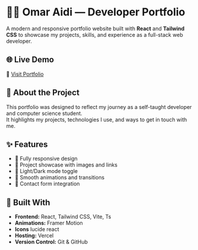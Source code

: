 # 🧑‍💻 Omar Aidi — Developer Portfolio

A modern and responsive portfolio website built with **React** and **Tailwind CSS** to showcase my projects, skills, and experience as a full-stack web developer.

## 🌐 Live Demo
🔗 [Visit Portfolio](https://omaraidi.vercel.app)

## 🧐 About the Project
This portfolio was designed to reflect my journey as a self-taught developer and computer science student.  
It highlights my projects, technologies I use, and ways to get in touch with me.

## ✨ Features
- 📱 Fully responsive design  
- 🧩 Project showcase with images and links  
- 🌙 Light/Dark mode toggle  
- 🧠 Smooth animations and transitions  
- 📧 Contact form integration

## 🧰 Built With
- **Frontend:** React, Tailwind CSS, Vite, Ts  
- **Animations:** Framer Motion
- **Icons** lucide react
- **Hosting:** Vercel  
- **Version Control:** Git & GitHub
